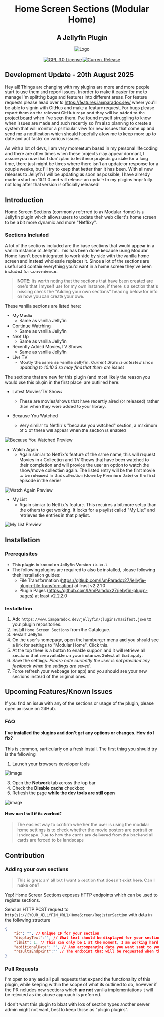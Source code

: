 <h1 align="center">Home Screen Sections (Modular Home)</h1>
<h2 align="center">A Jellyfin Plugin</h2>
<p align="center">
	<img alt="Logo" src="https://raw.githubusercontent.com/IAmParadox27/jellyfin-plugin-home-sections/main/src/logo.png" />
	<br />
	<br />
	<a href="https://github.com/IAmParadox27/jellyfin-plugin-home-sections">
		<img alt="GPL 3.0 License" src="https://img.shields.io/github/license/IAmParadox27/jellyfin-plugin-home-sections.svg" />
	</a>
	<a href="https://github.com/IAmParadox27/jellyfin-plugin-home-sections/releases">
		<img alt="Current Release" src="https://img.shields.io/github/release/IAmParadox27/jellyfin-plugin-home-sections.svg" />
	</a>
</p>

## Development Update - 20th August 2025

Hey all! Things are changing with my plugins are more and more people start to use them and report issues. In order to make it easier for me to manage I'm splitting bugs and features into different areas. For feature requests please head over to <a href="https://features.iamparadox.dev/">https://features.iamparadox.dev/</a> where you'll be able to signin with GitHub and make a feature request. For bugs please report them on the relevant GitHub repo and they will be added to the <a href="https://github.com/users/IAmParadox27/projects/1/views/1">project board</a> when I've seen them. I've found myself struggling to know when issues are made and such recently so I'm also planning to create a system that will monitor a particular view for new issues that come up and send me a notification which should hopefully allow me to keep more up to date and act faster on various issues.

As with a lot of devs, I am very momentum based in my personal life coding and there are often times when these projects may appear dormant, I assure you now that I don't plan to let these projects go stale for a long time, there just might be times where there isn't an update or response for a couple weeks, but I'll try to keep that better than it has been. With all new releases to Jellyfin I will be updating as soon as possible, I have already made a start on 10.11.0 and will release an update to my plugins hopefully not long after that version is officially released!

## Introduction
Home Screen Sections (commonly referred to as Modular Home) is a Jellyfin plugin which allows users to update their web client's home screen to be a bit more dynamic and more "Netflixy".

### Sections Included
A lot of the sections included are the base sections that would appear in a vanilla instance of Jellyfin. This has been done because using Modular Home hasn't been integrated to work side by side with the vanilla home screen and instead wholesale replaces it. Since a lot of the sections are useful and contain everything you'd want in a home screen they've been included for convenience.

> **NOTE**: Its worth noting that the sections that have been created are one's that I myself use for my own instance, if there is a section that's missing check the "Adding your own sections" heading below for info on how you can create your own.

These vanilla sections are listed here:

- My Media
	- Same as vanilla Jellyfin
- Continue Watching
	- Same as vanilla Jellyfin
- Next Up
	- Same as vanilla Jellyfin
- Recently Added Movies/TV Shows
	- Same as vanilla Jellyfin
- Live TV
	- Mostly the same as vanilla Jellyfin. _Current State is untested since updating to 10.10.3 so may find that there are issues_

The sections that are new for this plugin (and most likely the reason you would use this plugin in the first place) are outlined here:

- Latest Movies/TV Shows
    - These are movies/shows that have recently aired (or released) rather than when they were added to your library. 

- Because You Watched
	- Very similar to Netflix's "because you watched" section, a maximum of 5 of these will appear when the section is enabled
<img src="https://raw.githubusercontent.com/IAmParadox27/jellyfin-plugin-home-sections/refs/heads/main/screenshots/because-you-watched.png" alt="Because You Watched Preview" />

- Watch Again
	- Again similar to Netflix's feature of the same name, this will request Movies in a Collection and TV Shows that have been watched to their completion and will provide the user an option to watch the show/movie collection again. The listed entry will be the first movie to be released in that collection (done by Premiere Date) or the first episode in the series
<img src="https://raw.githubusercontent.com/IAmParadox27/jellyfin-plugin-home-sections/refs/heads/main/screenshots/watch-again.png" alt="Watch Again Preview" />

- My List
	- Again similar to Netflix's feature. This requires a bit more setup than the others to get working. It looks for a playlist called "My List" and retrieves the entries in that playlist.
<img src="https://raw.githubusercontent.com/IAmParadox27/jellyfin-plugin-home-sections/refs/heads/main/screenshots/my-list.png" alt="My List Preview" />

## Installation

### Prerequisites
- This plugin is based on Jellyfin Version `10.10.7`
- The following plugins are required to also be installed, please following their installation guides:
  - File Transformation (https://github.com/IAmParadox27/jellyfin-plugin-file-transformation) at least v2.2.1.0
  - Plugin Pages (https://github.com/IAmParadox27/jellyfin-plugin-pages) at least v2.2.2.0

### Installation
1. Add `https://www.iamparadox.dev/jellyfin/plugins/manifest.json` to your plugin repositories.
2. Install `Home Screen Sections` from the Catalogue.
3. Restart Jellyfin.
4. On the user's homepage, open the hamburger menu and you should see a link for settings to "Modular Home". Click this.
5. At the top there is a button to enable support and it will retrieve all sections that are available on your instance. Select all that apply.
6. Save the settings. _Please note currently the user is not provided any feedback when the settings are saved_.
7. Force refresh your webpage (or app) and you should see your new sections instead of the original ones.
## Upcoming Features/Known Issues
If you find an issue with any of the sections or usage of the plugin, please open an issue on GitHub.

### FAQ

#### I've installed the plugins and don't get any options or changes. How do I fix?
This is common, particularly on a fresh install. The first thing you should try is the following
1. Launch your browsers developer tools

![image](https://github.com/user-attachments/assets/e8781a69-464e-430e-a07c-5172a620ef84)

3. Open the **Network** tab across the top bar
4. Check the **Disable cache** checkbox
5. Refresh the page **while the dev tools are still open**

![image](https://github.com/user-attachments/assets/6f8c3fc7-89a3-4475-b8a6-cd4a58d51b84)

#### How can I tell if its worked?

> The easiest way to confirm whether the user is using the modular home settings is to check whether the movie posters are portrait or landscape. Due to how the cards are delivered from the backend all cards are forced to be landscape
## Contribution
### Adding your own sections
> This is great an' all but I want a section that doesn't exist here. Can I make one?

Yep! Home Screen Sections exposes HTTP endpoints which can be used to register sections.

Send an HTTP POST request to `http(s)://{YOUR_JELLYFIN_URL}/HomeScreen/RegisterSection` with data in the following structure
```json
{
	"id": "", // Unique ID for your section
	"displayText":"", // What text should be displayed for your section
	"limit": 1, // This can only be 1 at the moment, I am working hard to support more than 1 section via HTTP request 
	"additionalData": "", // Any accompanying data you want sent to your endpoint
	"resultsEndpoint":"" // The endpoint that will be requested when the section is requested. Expected to return `QueryResult<BaseItemDto>`
}
```

### Pull Requests
I'm open to any and all pull requests that expand the functionality of this plugin, while keeping within the scope of what its outlined to do, however if the PR includes new sections which **are not** vanilla implementations it will be rejected as the above approach is preferred.

I don't want this plugin to bloat with lots of section types another server admin might not want, best to keep those as "plugin plugins".
